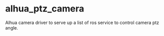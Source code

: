 # alhua_ptz_camera

Alhua camera driver to serve up a list of ros service to control camera ptz angle.